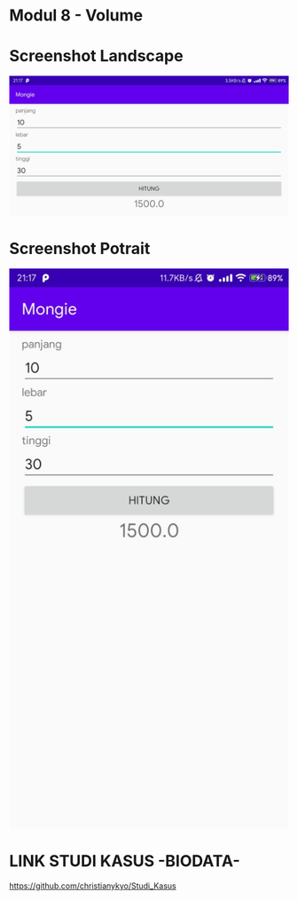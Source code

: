 # Modul 8 - Volume

# Screenshot Landscape
![Alt Text](https://github.com/christianykyo/Modul_8_Mongie/blob/master/Mongie%20landscape.jpeg)
# Screenshot Potrait
![Alt Text](https://github.com/christianykyo/Modul_8_Mongie/blob/master/Mongie%20potrait.jpeg)
# LINK STUDI KASUS -BIODATA-
https://github.com/christianykyo/Studi_Kasus
